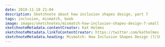 ```yaml
---
date: 2019-11-10 21:04
description: Sketchnote about how inclusion shapes design, part 7
tags: inclusion, mismatch, book
image: images/sketchnotes/mismatch-how-inclusion-shapes-design-7-small.jpg
sketchnoteMetadata.contentCreator: Kat Holmes
sketchnoteMetadata.linkToContentCreator: https://twitter.com/katholmes
sketchnoteMetadata.heading: Mismatch: How Inclusion Shapes Design (7/10)
---
```

